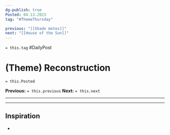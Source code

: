 ```yaml
---
dg-publish: true
Posted: 04.13.2023
tag: "#ThemeThursday"

previous: "[[Shade motes]]"
next: "[[House of the Sun]]"
---
```

`= this.tag` #DailyPost 
# (Theme) Reconstruction
`= this.Posted`

**Previous:** `= this.previous`
**Next:** `= this.next`

---



---

## Inspiration
- 